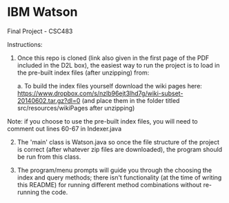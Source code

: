 # IBM Watson
Final Project - CSC483

Instructions:
1. Once this repo is cloned (link also given in the first page of the PDF included in the D2L box), the easiest way to run the project is to load in the pre-built index files (after unzipping) from:
  
    a. To build the index files yourself download the wiki pages here: https://www.dropbox.com/s/nzlb96ejt3lhd7g/wiki-subset-20140602.tar.gz?dl=0 (and place them in the folder titled src/resources/wikiPages after unzipping)

Note: if you choose to use the pre-built index files, you will need to comment out lines 60-67 in Indexer.java

2. The 'main' class is Watson.java so once the file structure of the project is correct (after whatever zip files are downloaded), the program should be run from this class.

3. The program/menu prompts will guide you through the choosing the index and query methods; there isn't functionality (at the time of writing this README) for running different method combinations without re-running the code.
